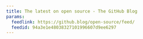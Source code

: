 ```yaml
---
title: The latest on open source - The GitHub Blog
params:
  feedlink: https://github.blog/open-source/feed/
  feedid: 94a3e1e48038327101996607d9ee6297
---
```

